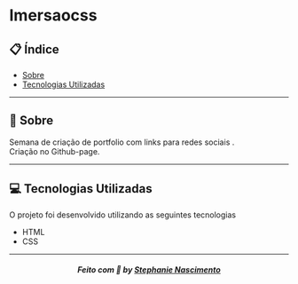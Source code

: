 # Imersaocss

## 📋 Índice

- [Sobre](#sobre)
- [Tecnologias Utilizadas](#tecnologias-utilizadas)

---
<a id="sobre"></a>
## 🔖 Sobre

Semana de criação de portfolio com links para redes sociais .
<br>
Criação no Github-page.
<br>

---

<a id="tecnologias-utilizadas"></a>
## 💻 Tecnologias Utilizadas

O projeto foi desenvolvido utilizando as seguintes tecnologias

- HTML
- CSS


---

<h5 align="center">
    Feito com 💜 by <a href="https://www.linkedin.com/in/stephanie-nascimento-71ab51152/" target="_blank">Stephanie Nascimento</a>
</h5>
